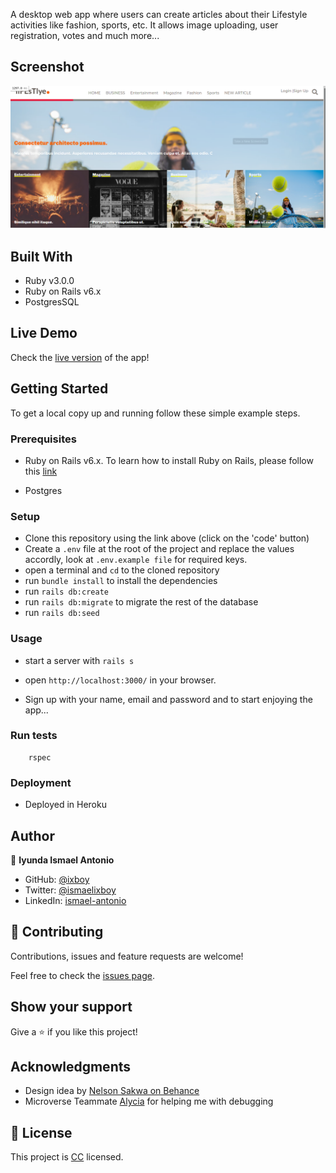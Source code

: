 A desktop web app where users can create articles about their Lifestyle activities like fashion, sports, etc. It allows image uploading, user registration, votes and much more...

## Screenshot

![screenshot](./app/assets/images/main_screenshot.png)
## Built With

- Ruby v3.0.0
- Ruby on Rails v6.x
- PostgresSQL


## Live Demo

Check the [live version](https://boiling-river-46184.herokuapp.com/) of the app!


## Getting Started

To get a local copy up and running follow these simple example steps.

### Prerequisites

- Ruby on Rails v6.x. To learn how to install Ruby on Rails, please follow this [link](https://guides.rubyonrails.org/getting_started.html)

- Postgres

### Setup

- Clone this repository using the link above (click on the 'code' button)
- Create a `.env` file at the root of the project and replace the values accordly, look at `.env.example file` for required keys.
- open a terminal and `cd` to the cloned repository
- run `bundle install` to install the dependencies
- run `rails db:create`
- run `rails db:migrate` to migrate the rest of the database
- run `rails db:seed`

### Usage

- start a server with `rails s`

- open `http://localhost:3000/` in your browser.

- Sign up with your name, email and password and to start enjoying the app...


### Run tests

```
    rspec
```

### Deployment

- Deployed in Heroku


## Author

👤 **Iyunda Ismael Antonio**

- GitHub: [@ixboy](https://github.com/ixboy)
- Twitter: [@ismaelixboy](https://twitter.com/ismaelixboy)
- LinkedIn: [ismael-antonio](https://www.linkedin.com/in/ismaelantonio/)


## 🤝 Contributing

Contributions, issues and feature requests are welcome!

Feel free to check the [issues page](https://github.com/ixboy/lifestyle/issues).

## Show your support

Give a ⭐️ if you like this project!

## Acknowledgments

- Design idea by [Nelson Sakwa on Behance](https://www.behance.net/sakwadesignstudio)
- Microverse Teammate [Alycia](https://github.com/aliciapaz) for helping me with debugging

## 📝 License

This project is [CC](LICENSE) licensed.
